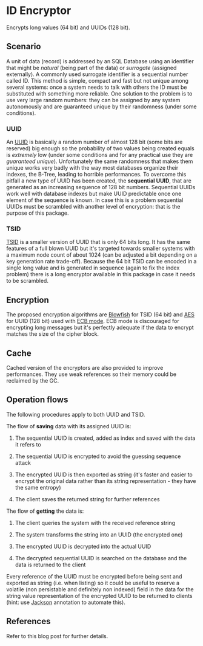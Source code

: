 # ID Encryptor

Encrypts long values (64 bit) and UUIDs (128 bit).

## Scenario

A unit of data (record) is addressed by an SQL Database using an identifier that might be *natural* (being part of the data) or *surrogate* (assigned externally). A commonly used surrogate identifier is a sequential number called ID. This method is simple, compact and fast but not unique among several systems: once a system needs to talk with others the ID must be substituted with something more reliable. One solution to the problem is to use very large random numbers: they can be assigned by any system autonomously and are guaranteed unique by their randomness (under some conditions).

### UUID

An [UUID](https://en.wikipedia.org/wiki/Universally_unique_identifier) is basically a random number of almost 128 bit (some bits are reserved) big enough so the probability of two values being created equals is *extremely* low (under some conditions and for any practical use they are *guaranteed unique*). Unfortunately the same randomness that makes them unique works very badly with the way most databases organize their indexes, the B-Tree, leading to horrible performances. To overcome this pitfall a new type of UUID has been created, the **sequential UUID**, that are generated as an increasing sequence of 128 bit numbers. Sequential UUIDs work well with database indexes but make UUID predictable once one element of the sequence is known. In case this is a problem sequential UUIDs must be scrambled with another level of encryption: that is the purpose of this package.

### TSID

[TSID](https://github.com/f4b6a3/tsid-creator) is a smaller version of UUID that is only 64 bits long. It has the same features of a full blown UUID but it's targeted towards smaller systems with a maximum node count of about 1024 (can be adjusted a bit depending on a key generation rate trade-off). Because the 64 bit TSID can be encoded in a single long value and is generated in sequence (again to fix the index problem) there is a long encryptor available in this package in case it needs to be scrambled.

## Encryption

The proposed encryption algorithms are [Blowfish](https://en.wikipedia.org/wiki/Blowfish_(cipher)) for TSID (64 bit) and [AES](https://en.wikipedia.org/wiki/Advanced_Encryption_Standard) for UUID (128 bit) used with [ECB mode](https://www.highgo.ca/2019/08/08/the-difference-in-five-modes-in-the-aes-encryption-algorithm). ECB mode is discouraged for encrypting long messages but it's perfectly adequate if the data to encrypt matches the size of the cipher block.

## Cache

Cached version of the encryptors are also provided to improve performances. They use weak references so their memory could be reclaimed by the GC.

## Operation flows

The following procedures apply to both UUID and TSID.

The flow of **saving** data with its assigned UUID is:

1. The sequential UUID is created, added as index and saved with the data it refers to

2. The sequential UUID is encrypted to avoid the guessing sequence attack

3. The encrypted UUID is then exported as string (it's faster and easier to encrypt the original data rather than its string representation - they have the same entropy)

4. The client saves the returned string for further references

The flow of **getting** the data is:

1. The client queries the system with the received reference string

2. The system transforms the string into an UUID (the encrypted one)

3. The encrypted UUID is decrypted into the actual UUID

4. The decrypted sequential UUID is searched on the database and the data is returned to the client

Every reference of the UUID must be encrypted before being sent and exported as string (i.e. when listing) so it could be useful to reserve a volatile (non persistable and definitely non indexed) field in the data for the string value representation of the encrypted UUID to be returned to clients (hint: use [Jackson](https://github.com/FasterXML/jackson) annotation to automate this).

## References

Refer to this blog post for further details.
